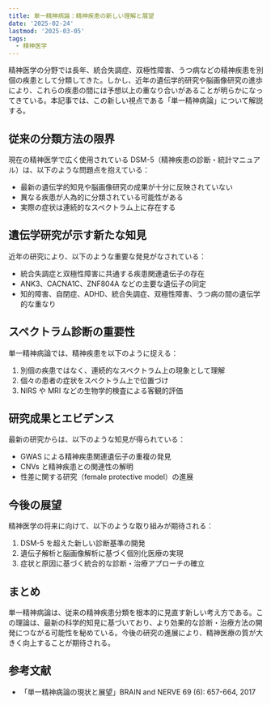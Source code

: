 ```yaml
---
title: 単一精神病論：精神疾患の新しい理解と展望
date: '2025-02-24'
lastmod: '2025-03-05'
tags:
  - 精神医学
---
```


精神医学の分野では長年、統合失調症、双極性障害、うつ病などの精神疾患を別個の疾患として分類してきた。しかし、近年の遺伝学的研究や脳画像研究の進歩により、これらの疾患の間には予想以上の重なり合いがあることが明らかになってきている。本記事では、この新しい視点である「単一精神病論」について解説する。

## 従来の分類方法の限界

現在の精神医学で広く使用されている DSM-5（精神疾患の診断・統計マニュアル）は、以下のような問題点を抱えている：

- 最新の遺伝学的知見や脳画像研究の成果が十分に反映されていない
- 異なる疾患が人為的に分類されている可能性がある
- 実際の症状は連続的なスペクトラム上に存在する

## 遺伝学研究が示す新たな知見

近年の研究により、以下のような重要な発見がなされている：

- 統合失調症と双極性障害に共通する疾患関連遺伝子の存在
- ANK3、CACNA1C、ZNF804A などの主要な遺伝子の同定
- 知的障害、自閉症、ADHD、統合失調症、双極性障害、うつ病の間の遺伝学的な重なり

## スペクトラム診断の重要性

単一精神病論では、精神疾患を以下のように捉える：

1. 別個の疾患ではなく、連続的なスペクトラム上の現象として理解
2. 個々の患者の症状をスペクトラム上で位置づけ
3. NIRS や MRI などの生物学的検査による客観的評価

## 研究成果とエビデンス

最新の研究からは、以下のような知見が得られている：

- GWAS による精神疾患関連遺伝子の重複の発見
- CNVs と精神疾患との関連性の解明
- 性差に関する研究（female protective model）の進展

## 今後の展望

精神医学の将来に向けて、以下のような取り組みが期待される：

1. DSM-5 を超えた新しい診断基準の開発
2. 遺伝子解析と脳画像解析に基づく個別化医療の実現
3. 症状と原因に基づく統合的な診断・治療アプローチの確立

## まとめ

単一精神病論は、従来の精神疾患分類を根本的に見直す新しい考え方である。この理論は、最新の科学的知見に基づいており、より効果的な診断・治療方法の開発につながる可能性を秘めている。今後の研究の進展により、精神医療の質が大きく向上することが期待される。

## 参考文献

- 「単一精神病論の現状と展望」BRAIN and NERVE 69 (6): 657-664, 2017
